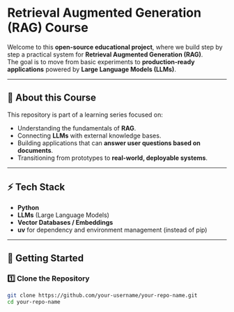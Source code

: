 # Retrieval Augmented Generation (RAG) Course 

Welcome to this **open-source educational project**, where we build step by step a practical system for **Retrieval Augmented Generation (RAG)**.  
The goal is to move from basic experiments to **production-ready applications** powered by **Large Language Models (LLMs)**.

---

## 📖 About this Course
This repository is part of a learning series focused on:
- Understanding the fundamentals of **RAG**.
- Connecting **LLMs** with external knowledge bases.
- Building applications that can **answer user questions based on documents**.
- Transitioning from prototypes to **real-world, deployable systems**.

---

## ⚡ Tech Stack
- **Python**
- **LLMs** (Large Language Models)
- **Vector Databases / Embeddings**
- **uv** for dependency and environment management (instead of pip)

---

## 🚀 Getting Started

### 1️⃣ Clone the Repository
```bash
git clone https://github.com/your-username/your-repo-name.git
cd your-repo-name
